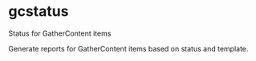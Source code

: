 # gcstatus
Status for GatherContent items

Generate reports for GatherContent items based on status and template.
